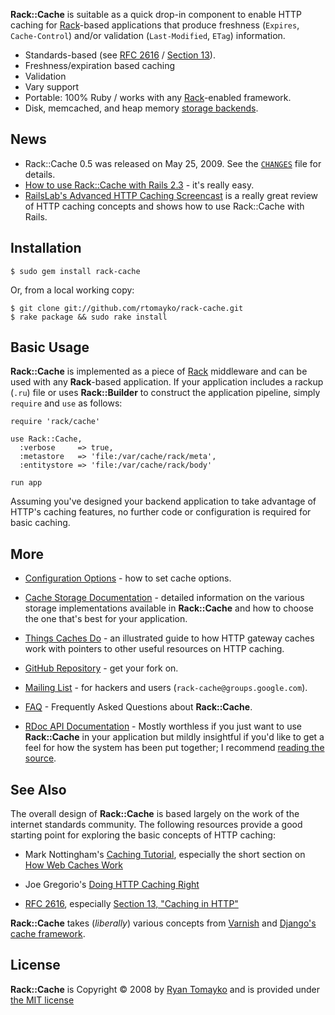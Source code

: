 __Rack::Cache__ is suitable as a quick drop-in component to enable HTTP caching
for [Rack][]-based applications that produce freshness (`Expires`,
`Cache-Control`) and/or validation (`Last-Modified`, `ETag`) information.

  * Standards-based (see [RFC 2616][rfc] / [Section 13][s13]).
  * Freshness/expiration based caching
  * Validation
  * Vary support
  * Portable: 100% Ruby / works with any [Rack][]-enabled framework.
  * Disk, memcached, and heap memory [storage backends][storage].

News
----

  * Rack::Cache 0.5 was released on May 25, 2009. See the
    [`CHANGES`](http://github.com/rtomayko/rack-cache/blob/0.5.0/CHANGES) file
    for details.
  * [How to use Rack::Cache with Rails 2.3](http://snippets.aktagon.com/snippets/302-How-to-setup-and-use-Rack-Cache-with-Rails-2-3-0-RC-1) - it's really easy.
  * [RailsLab's Advanced HTTP Caching Screencast](http://railslab.newrelic.com/2009/02/26/episode-11-advanced-http-caching)
    is a really great review of HTTP caching concepts and shows how to
    use Rack::Cache with Rails.

Installation
------------

    $ sudo gem install rack-cache

Or, from a local working copy:

    $ git clone git://github.com/rtomayko/rack-cache.git
    $ rake package && sudo rake install

Basic Usage
-----------

__Rack::Cache__ is implemented as a piece of [Rack][] middleware and can be used
with any __Rack__-based application. If your application includes a rackup
(`.ru`) file or uses __Rack::Builder__ to construct the application pipeline,
simply `require` and `use` as follows:

    require 'rack/cache'

    use Rack::Cache,
      :verbose     => true,
      :metastore   => 'file:/var/cache/rack/meta',
      :entitystore => 'file:/var/cache/rack/body'

    run app

Assuming you've designed your backend application to take advantage of HTTP's
caching features, no further code or configuration is required for basic
caching.

More
----

  * [Configuration Options][config] - how to set cache options.

  * [Cache Storage Documentation][storage] - detailed information on the various
    storage implementations available in __Rack::Cache__ and how to choose the one
    that's best for your application.

  * [Things Caches Do][things] - an illustrated guide to how HTTP gateway
    caches work with pointers to other useful resources on HTTP caching.

  * [GitHub Repository](http://github.com/rtomayko/rack-cache/) - get your
    fork on.

  * [Mailing List](http://groups.google.com/group/rack-cache) - for hackers
    and users (`rack-cache@groups.google.com`).

  * [FAQ](./faq) - Frequently Asked Questions about __Rack::Cache__.

  * [RDoc API Documentation](./api/) - Mostly worthless if you just want to use
    __Rack::Cache__ in your application but mildly insightful if you'd like to
    get a feel for how the system has been put together; I recommend
    [reading the source](http://github.com/rtomayko/rack-cache/tree/master/lib/rack/cache).


See Also
--------

The overall design of __Rack::Cache__ is based largely on the work of the
internet standards community. The following resources provide a good starting
point for exploring the basic concepts of HTTP caching:

  * Mark Nottingham's [Caching Tutorial](http://www.mnot.net/cache_docs/),
    especially the short section on
    [How Web Caches Work](http://www.mnot.net/cache_docs/#WORK)

  * Joe Gregorio's [Doing HTTP Caching Right](http://www.xml.com/lpt/a/1642)

  * [RFC 2616](http://www.ietf.org/rfc/rfc2616.txt), especially
    [Section 13, "Caching in HTTP"](http://www.w3.org/Protocols/rfc2616/rfc2616-sec13.html)

__Rack::Cache__ takes (_liberally_) various concepts from
[Varnish](http://varnish.projects.linpro.no/) and
[Django's cache framework](http://docs.djangoproject.com/en/dev/topics/cache/).

License
-------

__Rack::Cache__ is Copyright &copy; 2008
by [Ryan Tomayko](http://tomayko.com/about)
and is provided under [the MIT license](./license)

[config]:  ./configuration "Rack::Cache Configuration Language Documentation"
[storage]: ./storage       "Rack::Cache Storage Documentation"
[things]:  http://tomayko.com/writings/things-caches-do

[rfc]: http://tools.ietf.org/html/rfc2616
  "RFC 2616 - Hypertext Transfer Protocol -- HTTP/1.1 [ietf.org]"

[s13]: http://tools.ietf.org/html/rfc2616#section-13
  "RFC 2616 / Section 13 Caching in HTTP"

[rack]: http://rack.rubyforge.org/
  "Rack: a Ruby Webserver Interface"

[vcl]: http://tomayko.com/man/vcl
  "VCL(7) -- Varnish Configuration Language Manual Page"
